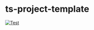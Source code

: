 # ts-project-template

[![Test](https://github.com/artyorsh/ts-project-template/actions/workflows/validate.yml/badge.svg?event=push)](https://github.com/artyorsh/ts-project-template/actions/workflows/validate.yml)
